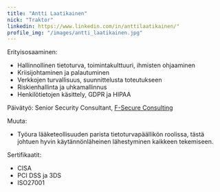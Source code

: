 ```yaml
---
title: "Antti Laatikainen"
nick: "Traktor"
linkedin: https://www.linkedin.com/in/anttilaatikainen/"
profile_img: "/images/antti_laatikainen.jpg"
---
```


Erityisosaaminen:
* Hallinnollinen tietoturva, toimintakulttuuri, ihmisten ohjaaminen
* Kriisijohtaminen ja palautuminen
* Verkkojen turvallisuus, suunnittelusta toteutukseen
* Riskienhallinta ja uhkamallinnus
* Henkilötietojen käsittely, GDPR ja HIPAA

Päivätyö: Senior Security Consultant, [F-Secure Consulting](https://www.f-secure.com/en/consulting)

Muuta:
* Työura lääketeollisuuden parista tietoturvapäällikön roolissa, tästä johtuen hyvin käytännönläheinen lähestyminen kaikkeen tekemiseen. 

Sertifikaatit:
* CISA
* PCI DSS ja 3DS
* ISO27001